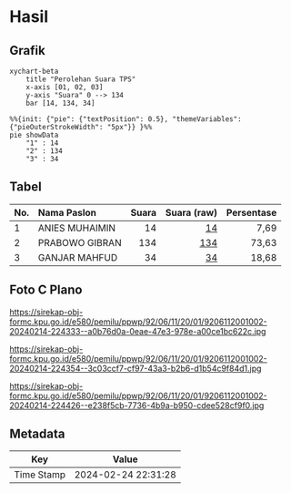 # Hasil

## Grafik

```mermaid
xychart-beta
    title "Perolehan Suara TPS"
    x-axis [01, 02, 03]
    y-axis "Suara" 0 --> 134
    bar [14, 134, 34]
```

```mermaid
%%{init: {"pie": {"textPosition": 0.5}, "themeVariables": {"pieOuterStrokeWidth": "5px"}} }%%
pie showData
    "1" : 14
    "2" : 134
    "3" : 34
```

## Tabel

| No. | Nama Paslon    | Suara | Suara (raw) | Persentase |
|:--- |:-------------- | -----:| -----------:| ----------:|
| 1   | ANIES MUHAIMIN | 14    | [14][p-1]   | 7,69       |
| 2   | PRABOWO GIBRAN | 134   | [134][p-2]  | 73,63      |
| 3   | GANJAR MAHFUD  | 34    | [34][p-3]   | 18,68      |


[p-1]: https://github.com/gigit-pemilu/pemilu-2024-92-papua-barat/blob/main/pilpres/hitung-suara/sub/92-papua-barat/sub/06-teluk-bintuni/sub/11-manimeri/sub/2001-bumi-saniari/sub/002-tps/sub/paslon-1.txt
[p-2]: https://github.com/gigit-pemilu/pemilu-2024-92-papua-barat/blob/main/pilpres/hitung-suara/sub/92-papua-barat/sub/06-teluk-bintuni/sub/11-manimeri/sub/2001-bumi-saniari/sub/002-tps/sub/paslon-2.txt
[p-3]: https://github.com/gigit-pemilu/pemilu-2024-92-papua-barat/blob/main/pilpres/hitung-suara/sub/92-papua-barat/sub/06-teluk-bintuni/sub/11-manimeri/sub/2001-bumi-saniari/sub/002-tps/sub/paslon-3.txt

## Foto C Plano

https://sirekap-obj-formc.kpu.go.id/e580/pemilu/ppwp/92/06/11/20/01/9206112001002-20240214-224333--a0b76d0a-0eae-47e3-978e-a00ce1bc622c.jpg

https://sirekap-obj-formc.kpu.go.id/e580/pemilu/ppwp/92/06/11/20/01/9206112001002-20240214-224354--3c03ccf7-cf97-43a3-b2b6-d1b54c9f84d1.jpg

https://sirekap-obj-formc.kpu.go.id/e580/pemilu/ppwp/92/06/11/20/01/9206112001002-20240214-224426--e238f5cb-7736-4b9a-b950-cdee528cf9f0.jpg


## Metadata

| Key        | Value               |
| ---------- | ------------------- |
| Time Stamp | 2024-02-24 22:31:28 |



